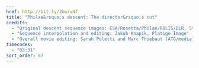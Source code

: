 ```yaml
---
href: http://bit.ly/2bwrvNf
title: "Philae&rsquo;s descent: The director&rsquo;s cut"
credits:
  - "Original descent sequence images: ESA/Rosetta/Philae/ROLIS/DLR, Stefano Mottola"
  - "Sequence interpolation and editing: Jakub Knapik, Platige Image"
  - "Overall movie editing: Sarah Poletti and Marc Thiebaut (ATG/medialab for ESA)"
timecodes:
  - "03:31"
sort_order: 67
---
```

